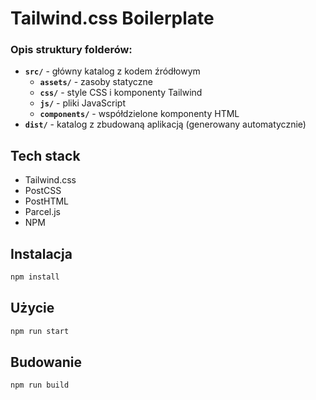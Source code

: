 # Tailwind.css Boilerplate
### Opis struktury folderów:
- **`src/`** - główny katalog z kodem źródłowym
  - **`assets/`** - zasoby statyczne
  - **`css/`** - style CSS i komponenty Tailwind
  - **`js/`** - pliki JavaScript
  - **`components/`** - współdzielone komponenty HTML
- **`dist/`** - katalog z zbudowaną aplikacją (generowany automatycznie)

## Tech stack
- Tailwind.css
- PostCSS
- PostHTML
- Parcel.js
- NPM

## Instalacja
```bash
npm install
```
## Użycie
```bash
npm run start
```
## Budowanie
```bash
npm run build
```
